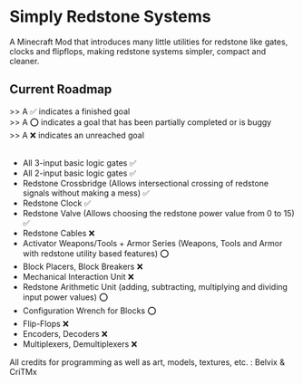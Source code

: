 # Simply Redstone Systems
A Minecraft Mod that introduces many little utilities for redstone like gates, clocks and flipflops, making redstone systems simpler, compact and cleaner. <br>

<h2>Current Roadmap</h2>
>> A ✅ indicates a finished goal <br>
>> A ⭕ indicates a goal that has been partially completed or is buggy <br>
>> A ❌ indicates an unreached goal
<br><br>

<ul>
<li> All 3-input basic logic gates ✅</li>
<li> All 2-input basic logic gates ✅</li>
<li> Redstone Crossbridge (Allows intersectional crossing of redstone signals without making a mess) ✅ </li>
<li> Redstone Clock ✅ </li>
<li> Redstone Valve (Allows choosing the redstone power value from 0 to 15) ✅ </li>
<li> Redstone Cables ❌ </li>
<li> Activator Weapons/Tools + Armor Series (Weapons, Tools and Armor with redstone utility based features) ⭕ </li>
<li> Block Placers, Block Breakers ❌</li>
<li> Mechanical Interaction Unit ❌</li>
<li> Redstone Arithmetic Unit (adding, subtracting, multiplying and dividing input power values) ⭕ </li>
<li> Configuration Wrench for Blocks ⭕ </li>
<li> Flip-Flops ❌</li>
<li> Encoders, Decoders ❌ </li>
<li> Multiplexers, Demultiplexers ❌</li>
</ul>

All credits for programming as well as art, models, textures, etc. : Belvix & CriTMx <br>
